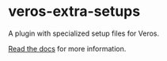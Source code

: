 # veros-extra-setups
A plugin with specialized setup files for Veros.

[Read the docs](https://veros-extra-setups.readthedocs.io) for more information.
